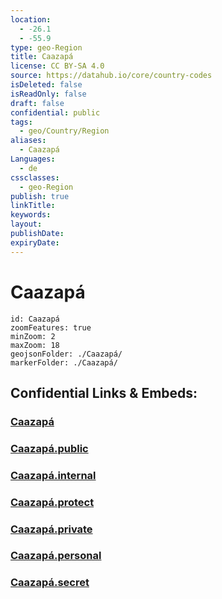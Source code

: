 ```yaml
---
location:
  - -26.1
  - -55.9
type: geo-Region
title: Caazapá
license: CC BY-SA 4.0
source: https://datahub.io/core/country-codes
isDeleted: false
isReadOnly: false
draft: false
confidential: public
tags:
  - geo/Country/Region
aliases:
  - Caazapá
Languages:
  - de
cssclasses:
  - geo-Region
publish: true
linkTitle:
keywords:
layout:
publishDate:
expiryDate:
---
```


# Caazapá

```leaflet
id: Caazapá
zoomFeatures: true 
minZoom: 2 
maxZoom: 18
geojsonFolder: ./Caazapá/
markerFolder: ./Caazapá/
```


## Confidential Links & Embeds: 

### [Caazapá](/_Standards/Earth/Continent/America~South/Paraguay/departments~Paraguay/Caazapá.md) 

### [Caazapá.public](/_public/Earth/Continent/America~South/Paraguay/departments~Paraguay/Caazapá.public.md) 

### [Caazapá.internal](/_internal/Earth/Continent/America~South/Paraguay/departments~Paraguay/Caazapá.internal.md) 

### [Caazapá.protect](/_protect/Earth/Continent/America~South/Paraguay/departments~Paraguay/Caazapá.protect.md) 

### [Caazapá.private](/_private/Earth/Continent/America~South/Paraguay/departments~Paraguay/Caazapá.private.md) 

### [Caazapá.personal](/_personal/Earth/Continent/America~South/Paraguay/departments~Paraguay/Caazapá.personal.md) 

### [Caazapá.secret](/_secret/Earth/Continent/America~South/Paraguay/departments~Paraguay/Caazapá.secret.md)

